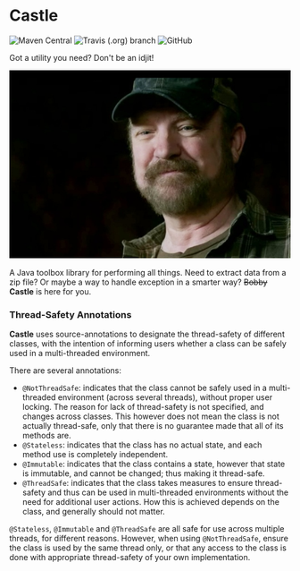 # Castle
![Maven Central](https://img.shields.com/maven-central/v/com.github.tomtzook/castle)
![Travis (.org) branch](https://img.shields.com/travis/tomtzook/Castle/master.svg)
![GitHub](https://img.shields.com/github/license/tomtzook/Castle.svg)

Got a utility you need? Don't be an idjit!

![Bobby Singer](resources/bobby.jpeg)

A Java toolbox library for performing all things. Need to extract data from a zip file? Or maybe a way to handle exception in a smarter way? ~~Bobby~~ __Castle__ is here for you.

### Thread-Safety Annotations

__Castle__ uses source-annotations to designate
the thread-safety of different classes, with the intention
of informing users whether a class can be safely used
in a multi-threaded environment.

There are several annotations:
- `@NotThreadSafe`: indicates that the class cannot be safely used in
a multi-threaded environment (across several threads), without proper
user locking. The reason for lack of thread-safety is not specified, and
changes across classes. This however does not mean the class is not actually thread-safe,
only that there is no guarantee made that all of its methods are.
- `@Stateless`: indicates that the class has no actual state, and each
method use is completely independent.
- `@Immutable`: indicates that the class contains a state, however
that state is immutable, and cannot be changed; thus making it thread-safe.
- `@ThreadSafe`: indicates that the class takes measures to ensure
thread-safety and thus can be used in multi-threaded environments without
the need for additional user actions. How this is achieved depends on
the class, and generally should not matter.

`@Stateless`, `@Immutable` and `@ThreadSafe` are all safe for use
across multiple threads, for different reasons. However, when using
`@NotThreadSafe`, ensure the class is used by the same thread only, or
that any access to the class is done with appropriate thread-safety of your own implementation.